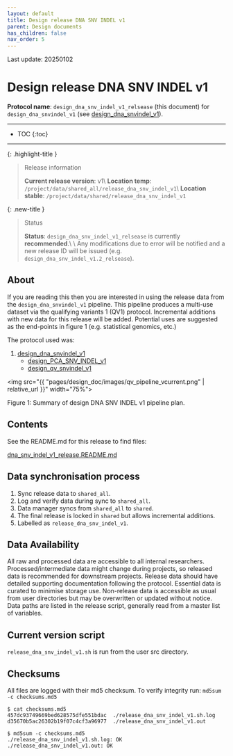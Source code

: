 ```yaml
---
layout: default
title: Design release DNA SNV INDEL v1
parent: Design documents
has_children: false
nav_order: 5
---
```



Last update: 20250102

# Design release DNA SNV INDEL v1

**Protocol name**: `design_dna_snv_indel_v1_relsease` (this document) for `design_dna_snvindel_v1` (see [design_dna_snvindel_v1](design_dna_snvindel_v1.html)).

---
* TOC
{:toc}
---

{: .highlight-title }
> Release information
>
> **Current release version**: v1\\
> **Location temp**: `/project/data/shared_all/release_dna_snv_indel_v1`\\
> **Location stable**: `/project/data/shared/release_dna_snv_indel_v1`


{: .new-title }
> Status
>
> **Status**: `design_dna_snv_indel_v1_relsease` is currently **recommended**.\\
> \\
> Any modifications due to error will be notified and a new release ID will be issued (e.g. `design_dna_snv_indel_v1.2_relsease`).


## About

If you are reading this then you are interested in using the release data from 
the `design_dna_snvindel_v1` pipeline.
This pipeline produces a multi-use dataset via the qualifying variants 1 (QV1) protocol.
Incremental additions with new data for this release will be added.
Potential uses are suggested as the end-points in figure 1 (e.g. statistical genomics, etc.)

The protocol used was:
1. [design_dna_snvindel_v1](design_dna_snvindel_v1.html)
    * [design_PCA_SNV_INDEL_v1](design_PCA_SNV_INDEL_V1.html)
    * [design_qv_snvindel_v1](design_qv_snvindel_v1.html)

<img src="{{ "pages/design_doc/images/qv_pipeline_vcurrent.png" | relative_url }}" width="75%">

Figure 1: Summary of design DNA SNV INDEL v1 pipeline plan.



## Contents

See the README.md for this release to find files:

[dna_snv_indel_v1_release.README.md](dna_snv_indel_v1_release.README.md)

## Data synchronisation process

1. Sync release data to `shared_all`.
1. Log and verify data during sync to `shared_all`.
1. Data manager syncs from `shared_all` to `shared`.
1. The final release is locked in `shared` but allows incremental additions.
1. Labelled as `release_dna_snv_indel_v1`.

## Data Availability

All raw and processed data are accessible to all internal researchers. 
Processed/intermediate data might change during projects, so released data is recommended for downstream projects. 
Release data should have detailed supporting documentation following the protocol. 
Essential data is curated to minimise storage use. 
Non-release data is accessible as usual from user directories but may be overwritten or updated without notice. 
Data paths are listed in the release script, generally read from a master list of variables.


## Current version script

`release_dna_snv_indel_v1.sh` is run from the user src directory.

## Checksums

All files are logged with their md5 checksum.
To verify integrity run: `md5sum -c checksums.md5`

```
$ cat checksums.md5
457dc93749669bed628575dfe551bdac  ./release_dna_snv_indel_v1.sh.log
d35670b5ac26302b19f07c4cf3a96977  ./release_dna_snv_indel_v1.out
```

```
$ md5sum -c checksums.md5
./release_dna_snv_indel_v1.sh.log: OK
./release_dna_snv_indel_v1.out: OK
```

